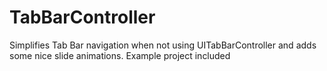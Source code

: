 # TabBarController
Simplifies Tab Bar navigation when not using UITabBarController and adds some nice slide animations. Example project included
